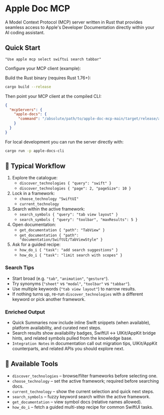 # Apple Doc MCP

A Model Context Protocol (MCP) server written in Rust that provides seamless access to Apple's Developer Documentation directly within your AI coding assistant.



## Quick Start

```"Use apple mcp select swiftui search tabbar"```

Configure your MCP client (example):

Build the Rust binary (requires Rust 1.76+):

```bash
cargo build --release
```

Then point your MCP client at the compiled CLI:

```json
{
  "mcpServers": {
    "apple-docs": {
      "command": "/absolute/path/to/apple-doc-mcp-main/target/release/apple-docs-cli"
    }
  }
}
```

For local development you can run the server directly with:

```bash
cargo run -p apple-docs-cli
```

## 🔄 Typical Workflow

1. Explore the catalogue:
   - `discover_technologies { "query": "swift" }`
   - `discover_technologies { "page": 2, "pageSize": 10 }`
2. Lock in a framework:
   - `choose_technology "SwiftUI"`
   - `current_technology`
3. Search within the active framework:
   - `search_symbols { "query": "tab view layout" }`
   - `search_symbols { "query": "toolbar", "maxResults": 5 }`
4. Open documentation:
   - `get_documentation { "path": "TabView" }`
   - `get_documentation { "path": "documentation/SwiftUI/TabViewStyle" }`
5. Ask for a guided recipe:
   - `how_do_i { "task": "add search suggestions" }`
   - `how_do_i { "task": "limit search with scopes" }`

### Search Tips
- Start broad (e.g. `"tab"`, `"animation"`, `"gesture"`).
- Try synonyms (`"sheet"` vs `"modal"`, `"toolbar"` vs `"tabbar"`).
- Use multiple keywords (`"tab view layout"`) to narrow results.
- If nothing turns up, re-run `discover_technologies` with a different keyword or pick another framework.

### Enriched Output
- Quick Summaries now include inline Swift snippets (when available), platform availability, and curated next steps.
- Search results show availability badges, SwiftUI ↔ UIKit/AppKit bridge hints, and related symbols pulled from the knowledge base.
- `Integration Notes` in documentation call out migration tips, UIKit/AppKit counterparts, and related APIs you should explore next.

## 🧰 Available Tools
- `discover_technologies` – browse/filter frameworks before selecting one.
- `choose_technology` – set the active framework; required before searching docs.
- `current_technology` – show the current selection and quick next steps.
- `search_symbols` – fuzzy keyword search within the active framework.
- `get_documentation` – view symbol docs (relative names allowed).
- `how_do_i` – fetch a guided multi-step recipe for common SwiftUI tasks.
